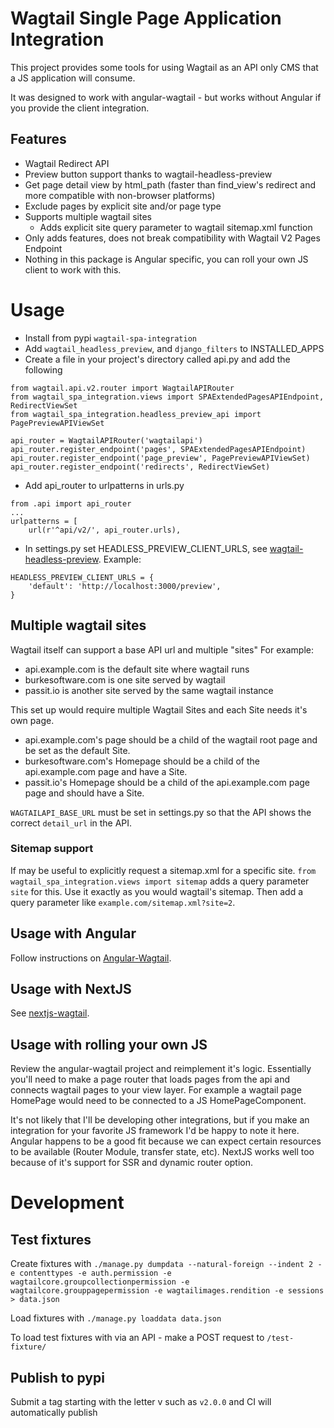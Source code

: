 # Wagtail Single Page Application Integration

This project provides some tools for using Wagtail as an API only CMS that a JS application will consume.

It was designed to work with angular-wagtail - but works without Angular if you provide the client integration.

## Features

- Wagtail Redirect API
- Preview button support thanks to wagtail-headless-preview
- Get page detail view by html_path (faster than find_view's redirect and more compatible with non-browser platforms)
- Exclude pages by explicit site and/or page type
- Supports multiple wagtail sites
  - Adds explicit site query parameter to wagtail sitemap.xml function
- Only adds features, does not break compatibility with Wagtail V2 Pages Endpoint
- Nothing in this package is Angular specific, you can roll your own JS client to work with this.

# Usage

- Install from pypi `wagtail-spa-integration`
- Add `wagtail_headless_preview`, and `django_filters` to INSTALLED_APPS
- Create a file in your project's directory called api.py and add the following

```
from wagtail.api.v2.router import WagtailAPIRouter
from wagtail_spa_integration.views import SPAExtendedPagesAPIEndpoint, RedirectViewSet
from wagtail_spa_integration.headless_preview_api import PagePreviewAPIViewSet

api_router = WagtailAPIRouter('wagtailapi')
api_router.register_endpoint('pages', SPAExtendedPagesAPIEndpoint)
api_router.register_endpoint('page_preview', PagePreviewAPIViewSet)
api_router.register_endpoint('redirects', RedirectViewSet)
```

- Add api_router to urlpatterns in urls.py

```
from .api import api_router
...
urlpatterns = [
    url(r'^api/v2/', api_router.urls),
```

- In settings.py set HEADLESS_PREVIEW_CLIENT_URLS, see [wagtail-headless-preview](https://github.com/torchbox/wagtail-headless-preview#setup). Example:

```
HEADLESS_PREVIEW_CLIENT_URLS = {
    'default': 'http://localhost:3000/preview',
}
```

## Multiple wagtail sites

Wagtail itself can support a base API url and multiple "sites" For example:

- api.example.com is the default site where wagtail runs
- burkesoftware.com is one site served by wagtail
- passit.io is another site served by the same wagtail instance

This set up would require multiple Wagtail Sites and each Site needs it's own page.

- api.example.com's page should be a child of the wagtail root page and be set as the default Site.
- burkesoftware.com's Homepage should be a child of the api.example.com page and have a Site.
- passit.io's Homepage should be a child of the api.example.com page page and should have a Site.

`WAGTAILAPI_BASE_URL` must be set in settings.py so that the API shows the correct `detail_url` in the API.

### Sitemap support

If may be useful to explicitly request a sitemap.xml for a specific site. `from wagtail_spa_integration.views import sitemap` adds a query parameter `site` for this. Use it exactly as you would wagtail's sitemap. Then add a query parameter like `example.com/sitemap.xml?site=2`.

## Usage with Angular

Follow instructions on [Angular-Wagtail](https://gitlab.com/thelabnyc/angular-wagtail).

## Usage with NextJS

See [nextjs-wagtail](https://gitlab.com/thelabnyc/nextjs-wagtail).

## Usage with rolling your own JS

Review the angular-wagtail project and reimplement it's logic. Essentially you'll need to make a page router that loads pages from the api and connects wagtail pages to your view layer. For example a wagtail page HomePage would need to be connected to a JS HomePageComponent.

It's not likely that I'll be developing other integrations, but if you make an integration for your favorite JS framework I'd be happy to note it here. Angular happens to be a good fit because we can expect certain resources to be available (Router Module, transfer state, etc). NextJS works well too because of it's support for SSR and dynamic router option.

# Development

## Test fixtures

Create fixtures with `./manage.py dumpdata --natural-foreign --indent 2 -e contenttypes -e auth.permission -e wagtailcore.groupcollectionpermission -e wagtailcore.grouppagepermission -e wagtailimages.rendition -e sessions > data.json`

Load fixtures with `./manage.py loaddata data.json`

To load test fixtures with via an API - make a POST request to `/test-fixture/`

## Publish to pypi

Submit a tag starting with the letter v such as `v2.0.0` and CI will automatically publish
